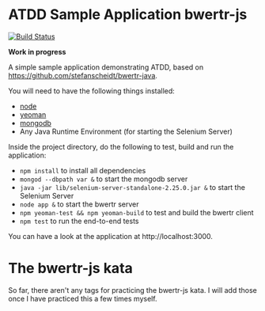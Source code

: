 ATDD Sample Application bwertr-js
=================================

[![Build Status](https://secure.travis-ci.org/nilswloka/bwertr-js.png)](http://travis-ci.org/nilswloka/bwertr-js)

**Work in progress**

A simple sample application demonstrating ATDD, based on https://github.com/stefanscheidt/bwertr-java.

You will need to have the following things installed:

* [node](http://nodejs.org/)
* [yeoman](http://yeoman.io/)
* [mongodb](http://www.mongodb.org/)
* Any Java Runtime Environment (for starting the Selenium Server)

Inside the project directory, do the following to test, build and run the application:

* `npm install` to install all dependencies
* `mongod --dbpath var &` to start the mongodb server
* `java -jar lib/selenium-server-standalone-2.25.0.jar &` to start the Selenium Server
* `node app &` to start the bwertr server
* `npm yeoman-test && npm yeoman-build` to test and build the bwertr client
* `npm test` to run the end-to-end tests

You can have a look at the application at http://localhost:3000.

The bwertr-js kata
==================

So far, there aren't any tags for practicing the bwertr-js kata. I will add those once I have practiced this
a few times myself.